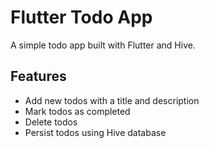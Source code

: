 # Flutter Todo App

A simple todo app built with Flutter and Hive.

## Features

- Add new todos with a title and description
- Mark todos as completed
- Delete todos
- Persist todos using Hive database
